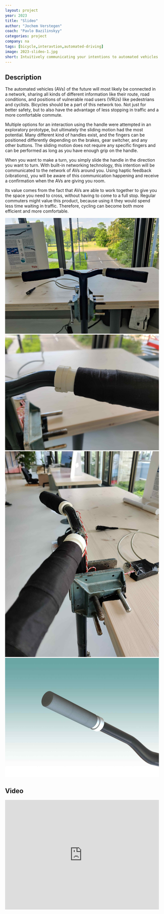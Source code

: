 ```yaml
---
layout: project
year: 2023
title: "Slideo"
author: "Jochem Verstegen"
coach: "Pavlo Bazilinskyy"
categories: project
company: na
tags: [bicycle,interavtion,automated-driving]
image: 2023-slideo-1.jpg
short: Intuitively communicating your intentions to automated vehicles. 
---
```


## Description
The automated vehicles (AVs) of the future will most likely be connected in a network, sharing all kinds of different information like their route, road conditions, and positions of vulnerable road users (VRUs) like pedestrians and cyclists. Bicycles should be a part of this network too. Not just for better safety, but to also have the advantage of less stopping in traffic and a more comfortable commute. 

Multiple options for an interaction using the handle were attempted in an exploratory prototype, but ultimately the sliding motion had the most potential. Many different kind of handles exist, and the fingers can be positioned differently depending on the brakes, gear switcher, and any other buttons. The sliding motion does not require any specific fingers and can be performed as long as you have enough grip on the handle.

When you want to make a turn, you simply slide the handle in the direction you want to turn. With built-in networking technology, this intention will be communicated to the network of AVs around you. Using haptic feedback (vibrations), you will be aware of this communication happening and receive a confirmation when the AVs are giving you room.

Its value comes from the fact that AVs are able to work together to give you the space you need to cross, without having to come to a full stop. Regular commuters might value this product, because using it they would spend less time waiting in traffic. Therefore, cycling can become both more efficient and more comfortable.

<div class="project-image">
  <img src="/assets/img/2023-slideo-2.jpg">
</div>
<div class="project-image">
  <img src="/assets/img/2023-slideo-3.jpg">
</div>
<div class="project-image">
  <img src="/assets/img/2023-slideo-4.jpg">
</div><div class="project-image">
  <img src="/assets/img/2023-slideo-5.jpg">
</div>

## Video
<iframe style="display:inline-block; border:0px solid #FFF; width: 100%; height: 358px" src="https://www.youtube.com/embed/Gboj9QBrfhE?playlist=Gboj9QBrfhE&loop=1&autoplay=1&mute=1" frameborder="0" allowfullscreen></iframe>
